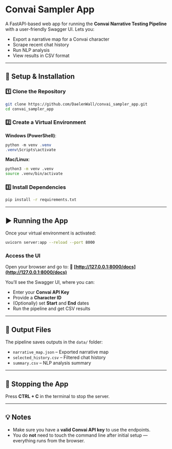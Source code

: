 # Convai Sampler App

A FastAPI-based web app for running the **Convai Narrative Testing Pipeline** with a user-friendly Swagger UI.
Lets you:

* Export a narrative map for a Convai character
* Scrape recent chat history
* Run NLP analysis
* View results in CSV format

---

## 🚀 Setup & Installation

### 1️⃣ Clone the Repository

```bash
git clone https://github.com/DaelenWall/convai_sampler_app.git
cd convai_sampler_app
```

### 2️⃣ Create a Virtual Environment

**Windows (PowerShell)**:

```powershell
python -m venv .venv
.venv\Scripts\activate
```

**Mac/Linux**:

```bash
python3 -m venv .venv
source .venv/bin/activate
```

### 3️⃣ Install Dependencies

```bash
pip install -r requirements.txt
```

---

## ▶️ Running the App

Once your virtual environment is activated:

```bash
uvicorn server:app --reload --port 8000
```

### Access the UI

Open your browser and go to:
📍 **[http://127.0.0.1:8000/docs](http://127.0.0.1:8000/docs)**

You’ll see the Swagger UI, where you can:

* Enter your **Convai API Key**
* Provide a **Character ID**
* (Optionally) set **Start** and **End** dates
* Run the pipeline and get CSV results

---

## 📂 Output Files

The pipeline saves outputs in the `data/` folder:

* `narrative_map.json` – Exported narrative map
* `selected_history.csv` – Filtered chat history
* `summary.csv` – NLP analysis summary

---

## 🛑 Stopping the App

Press **CTRL + C** in the terminal to stop the server.

---

## 💡 Notes

* Make sure you have a **valid Convai API key** to use the endpoints.
* You do **not** need to touch the command line after initial setup — everything runs from the browser.
